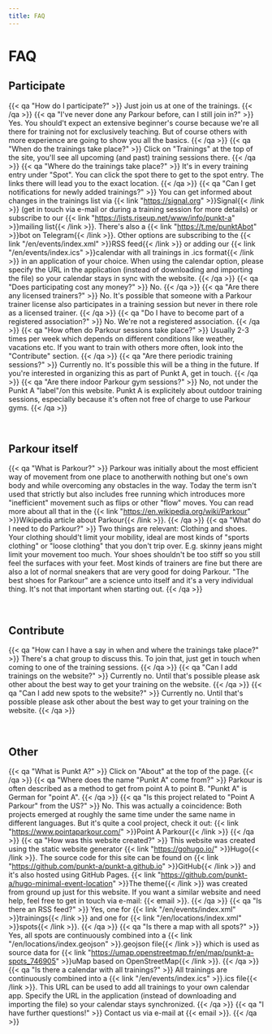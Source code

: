 ```yaml
---
title: FAQ
---
```

# FAQ

## Participate
{{< qa "How do I participate?" >}}
Just join us at one of the trainings.
{{< /qa >}}
{{< qa "I've never done any Parkour before, can I still join in?" >}}
Yes. You should't expect an extensive beginner's course because we're all there for training not for exclusively teaching. But of course others with more experience are going to show you all the basics.
{{< /qa >}}
{{< qa "When do the trainings take place?" >}}
Click on "Trainings" at the top of the site, you'll see all upcoming (and past) training sessions there.
{{< /qa >}}
{{< qa "Where do the trainings take place?" >}}
It's in every training entry under "Spot". You can click the spot there to get to the spot entry. The links there will lead you to the exact location.
{{< /qa >}}
{{< qa "Can I get notifications for newly added trainings?" >}}
You can get informed about changes in the trainings list via {{< link "https://signal.org" >}}Signal{{< /link >}} (get in touch via e-mail or during a training session for more details) or subscribe to our {{< link "https://lists.riseup.net/www/info/punkt-a" >}}mailing list{{< /link >}}. There's also a {{< link "https://t.me/punktAbot" >}}bot on Telegram{{< /link >}}. Other options are subscribing to the {{< link "/en/events/index.xml" >}}RSS feed{{< /link >}} or adding our {{< link "/en/events/index.ics" >}}calendar with all trainings in .ics format{{< /link >}} in an application of your choice. When using the calendar option, please specify the URL in the application (instead of downloading and importing the file) so your calendar stays in sync with the website.
{{< /qa >}}
{{< qa "Does participating cost any money?" >}}
No.
{{< /qa >}}
{{< qa "Are there any licensed trainers?" >}}
No. It's possible that someone with a Parkour trainer license also participates in a training session but never in there role as a licensed trainer.
{{< /qa >}}
{{< qa "Do I have to become part of a registered association?" >}}
No. We're not a registered association.
{{< /qa >}}
{{< qa "How often do Parkour sessions take place?" >}}
Usually 2-3 times per week which depends on different conditions like weather, vacations etc. If you want to train with others more often, look into the "Contribute" section.
{{< /qa >}}
{{< qa "Are there periodic training sessions?" >}}
Currently no. It's possible this will be a thing in the future. If you're interested in organizing this as part of Punkt A, get in touch.
{{< /qa >}}
{{< qa "Are there indoor Parkour gym sessions?" >}}
No, not under the Punkt A "label"/on this website. Punkt A is explicitely about outdoor training sessions, especially because it's often not free of charge to use Parkour gyms.
{{< /qa >}}

&nbsp;
## Parkour itself
{{< qa "What is Parkour?" >}}
Parkour was initially about the most efficient way of movement from one place to anotherwith nothing but one's own body and while overcoming any obstacles in the way. Today the term isn't used that strictly but also includes free running which introduces more "inefficient" movement such as flips or other "flow" moves. You can read more about all that in the {{< link "https://en.wikipedia.org/wiki/Parkour" >}}Wikipedia article about Parkour{{< /link >}}.
{{< /qa >}}
{{< qa "What do I need to do Parkour?" >}}
Two things are relevant: Clothing and shoes. Your clothing should't limit your mobility, ideal are most kinds of "sports clothing" or "loose clothing" that you don't trip over. E.g. skinny jeans might limit your movement too much. Your shoes shouldn't be too stiff so you still feel the surfaces with your feet. Most kinds of trainers are fine but there are also a lot of normal sneakers that are very good for doing Parkour. "The best shoes for Parkour" are a science unto itself and it's a very individual thing. It's not that important when starting out.
{{< /qa >}}

&nbsp;
## Contribute
{{< qa "How can I have a say in when and where the trainings take place?" >}}
There's a chat group to discuss this. To join that, just get in touch when coming to one of the training sessions.
{{< /qa >}}
{{< qa "Can I add trainings on the website?" >}}
Currently no. Until that's possible please ask other about the best way to get your training on the website.
{{< /qa >}}
{{< qa "Can I add new spots to the website?" >}}
Currently no. Until that's possible please ask other about the best way to get your training on the website.
{{< /qa >}}


&nbsp;
## Other
{{< qa "What is Punkt A?" >}}
Click on "About" at the top of the page.
{{< /qa >}}
{{< qa "Where does the name \"Punkt A\" come from?" >}}
Parkour is often described as a method to get from point A to point B. "Punkt A" is German for "point A".
{{< /qa >}}
{{< qa "Is this project related to \"Point A Parkour\" from the US?"  >}}
No. This was actually a coincidence: Both projects emerged at roughly the same time under the same name in different languages. But it's quite a cool project, check it out: {{< link "https://www.pointaparkour.com/" >}}Point A Parkour{{< /link >}}
{{< /qa  >}}
{{< qa "How was this website created?" >}}
This website was created using the static website generator {{< link "https://gohugo.io/" >}}Hugo{{< /link >}}. The source code for this site can be found on {{< link "https://github.com/punkt-a/punkt-a.github.io" >}}GitHub{{< /link >}} and it's also hosted using GitHub Pages. {{< link "https://github.com/punkt-a/hugo-minimal-event-location" >}}The theme{{< /link >}} was created from ground up just for this website. If you want a similar website and need help, feel free to get in touch via e-mail: {{< email >}}.
{{< /qa >}}
{{< qa "Is there an RSS feed?" >}}
Yes, one for {{< link "/en/events/index.xml" >}}trainings{{< /link >}} and one for {{< link "/en/locations/index.xml" >}}spots{{< /link >}}.
{{< /qa >}}
{{< qa "Is there a map with all spots?" >}}
Yes, all spots are continuously combined into a {{< link "/en/locations/index.geojson" >}}.geojson file{{< /link >}} which is used as source data for {{< link "https://umap.openstreetmap.fr/en/map/punkt-a-spots_746905" >}}uMap based on OpenStreetMap{{< /link >}}.
{{< /qa >}}
{{< qa "Is there a calendar with all trainings?" >}}
All trainings are continuously combined into a {{< link "/en/events/index.ics" >}}.ics file{{< /link >}}. This URL can be used to add all trainings to your own calendar app. Specify the URL in the application (instead of downloading and importing the file) so your calendar stays synchronized.
{{< /qa >}}
{{< qa "I have further questions!" >}}
Contact us via e-mail at {{< email >}}.
{{< /qa >}}
